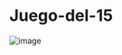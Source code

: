 # Juego-del-15
![image](https://user-images.githubusercontent.com/70728090/235073968-478f064d-471f-4923-93ea-b4b54820e196.png)
